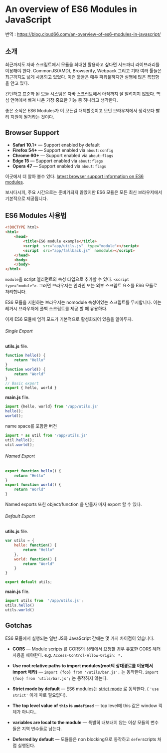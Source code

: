 # An overview of ES6 Modules in JavaScript

번역 : https://blog.cloud66.com/an-overview-of-es6-modules-in-javascript/

## 소개

최근까지도 자바 스크립트에서 모듈을 최대한 활용하고 싶다면 서드파티 라이브러리를 이용해야 한다. CommonJS(AMD), Browserify, Webpack 그리고 기타 여러 툴들은 최근까지도 넓게 사용되고 있었다. 
이런 툴들은 매우 파워풀하지만 실행에 많은 복잡함을 안고 있다.

간단하고 표준화 된 모듈 시스템은 자바 스크립트에서 아직까지 잘 알려지지 않았다.
핵심 언어에서 빠져 나온 가장 중요한 기능 중 하나라고 생각한다. 

좋은 소식은 ES6 Modules가 이 모든걸 대체할것이고 모던 브라우저에서 생각보다 빨리 지원이 될거라는 것이다.

## Browser Support

-   **Safari 10.1+**  — Support enabled by default
-   **Firefox 54+**  — Support enabled via  `about:config`
-   **Chrome 60+**  — Support enabled via  `about:flags`
-   **Edge 15**  — Support enabled via  `about:flags`
-   **Opera 47**  — Support enabled via  `about:flags`

이곳에서 더 알아 볼수 있다. [latest browser support information on ES6 modules](http://caniuse.com/#feat=es6-module).

보시다시피, 주요 시간으로는 준비가되지 않았지만 ES6 모듈은 모든 최신 브라우저에서 기본적으로 제공됩니다.

## ES6 Modules 사용법

```html
<!DOCTYPE html>
<html>
	<head>
		<title>ES6 module example</title>
		<script  src="app/utils.js"  type="module"></script>
		<script  src="app/fallback.js"  nomodule></script>
	</head>
	<body>
	</body>
</html>
```

`module`을 script 엘리먼트의 속성 타입으로 추가할 수 있다. `<script type="module">`. 그러면 브라우저는 인라인 또는 외부 스크립트 요소를 ES6 모듈로 처리합니다.

ES6 모듈을 지원하는 브라우저는 nomodule 속성이있는 스크립트를 무시합니다. 이는 레거시 브라우저에 폴백 스크립트를 제공 할 때 유용하다.

이제 ES6 모듈에 엄격 모드가 기본적으로 활성화되어 있음을 알아두자.

###### Single Export

 **utils.js**  file.

```javascript
function hello() {
	return "Hello"
}
function world() {
	return "World"
}
// Basic export
export { hello, world }
```

**main.js**  file.

```javascript
import {hello, world} from '/app/utils.js'
hello();
world();
```

name space를 포함한 버전

```javascript
import * as util from '/app/utils.js'
util.hello();
util.world();
```

###### Named Export
```javascript
export function hello() {
	return "Hello"
}
export function world() {
	return "World"
}
```

Named exports 또한 object/function 을 만들자 마자 export 할 수 있다. 

###### Default Export

**utils.js**  file.

```javascript
var utils = {
	hello: function() {
		return "Hello"
	},
	world: function() {
		return "World"
	}
}

export default utils;
```

**main.js**  file.

```javascript
import utils from  '/app/utils.js';
utils.hello()
utils.world()
```

## Gotchas

ES6 모듈에서 실행되는 일반 JS와 JavaScript 간에는 몇 가지 차이점이 있습니다.

-   **CORS**  — Module scripts 를 CORS의 상태에서 요청할 경우 유효한 CORS 헤더 사용을  해야한다. e.g.  `Access-Control-Allow-Origin: *.`
    
-   **Use root relative paths to import modules(root의 상대경로를 이용해서 import 해라)**  —  `import {foo} from '/utils/bar.js';`  는 동작한다.  `import {foo} from 'utils/bar.js';`   는 동작하지 않는다.
    
-   **Strict mode by default**  — ES6 modules는  [strict mode](https://developer.mozilla.org/en/docs/Web/JavaScript/Reference/Strict_mode)  로 동작한다. ( `'use strict'`  이게 따로 필요없다).
    
-   **The top level value of  `this`  is  `undefined`**  — top level에 this 값은 window 객체가 아니다..
    
-   **variables are local to the module**  — 특별히 내보내지 않는 이상 모듈의 변수들은 지역 변수들로 남는다.
    
-   **Deferred by default**  — 모듈들은 non blocking으로 동작하고 `defer`scripts 처럼 실행된다.
